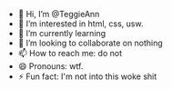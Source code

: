 - 👋 Hi, I’m @TeggieAnn
- 👀 I’m interested in html, css, usw.
- 🌱 I’m currently learning
- 💞️ I’m looking to collaborate on nothing
- 📫 How to reach me: do not
- 😄 Pronouns: wtf.
- ⚡ Fun fact: I'm not into this woke shit

<!---
TeggieAnn/TeggieAnn is a ✨ special ✨ repository because its `README.md` (this file) appears on your GitHub profile.
You can click the Preview link to take a look at your changes.
--->
